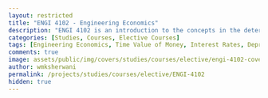 ```yaml
---
layout: restricted
title: "ENGI 4102 - Engineering Economics"
description: "ENGI 4102 is an introduction to the concepts in the determination of the economic feasibility of engineering projects; time value of money – interest rates, depreciation, annual, present and future worth analysis; benefit-cost analysis, tangible and intangible benefits and costs; economic risk and sensitivity analysis, economic optimization."
categories: [Studies, Courses, Elective Courses]
tags: [Engineering Economics, Time Value of Money, Interest Rates, Depreciation, Cost-Benefit Analysis, Economic Risk, Optimization]
comments: true
image: assets/public/img/covers/studies/courses/elective/engi-4102-cover.png
author: wmksherwani
permalink: /projects/studies/courses/elective/ENGI-4102
hidden: true
---
```

